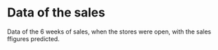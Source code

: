# Data of the sales
Data of the 6 weeks of sales, when the stores were open, with the sales ffigures predicted.
